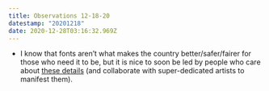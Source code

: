 ```yaml
---
title: Observations 12-18-20
datestamp: "20201218"
date: 2020-12-28T03:16:32.969Z
---
```

- I know that fonts aren’t what makes the country better/safer/fairer for those who need it to be, but it is nice to soon be led by people who care about [these details](https://daringfireball.net/linked/2020/12/16/biden-branding) (and collaborate with super-dedicated artists to manifest them).